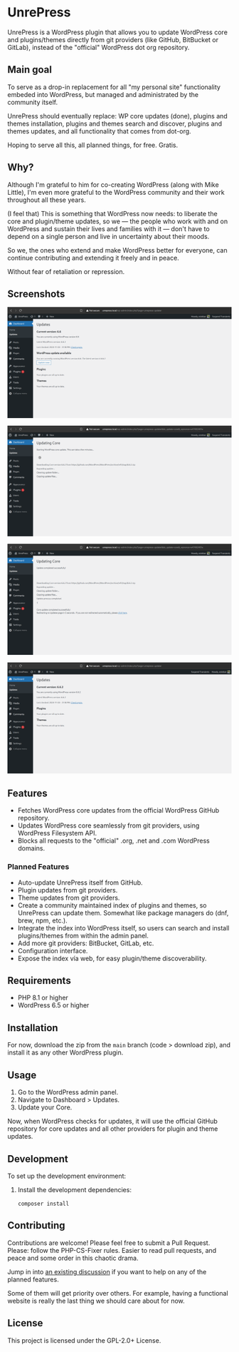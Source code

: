 # UnrePress

UnrePress is a WordPress plugin that allows you to update WordPress core and plugins/themes directly from git providers (like GitHub, BitBucket or GitLab), instead of the "official" WordPress dot org repository.

## Main goal

To serve as a drop-in replacement for all "my personal site" functionality embeded into WordPress, but managed and administrated by the community itself.

UnrePress should eventually replace: WP core updates (done), plugins and themes installation, plugins and themes search and discover, plugins and themes updates, and all functionality that comes from dot-org.

Hoping to serve all this, all planned things, for free. Gratis.

## Why?

Although I'm grateful to him for co-creating WordPress (along with Mike Little), I'm even more grateful to the WordPress community and their work throughout all these years.

(I feel that) This is something that WordPress now needs: to liberate the core and plugin/theme updates, so we — the people who work with and on WordPress and sustain their lives and families with it — don't have to depend on a single person and live in uncertainty about their moods.

So we, the ones who extend and make WordPress better for everyone, can continue contributing and extending it freely and in peace.

Without fear of retaliation or repression.

## Screenshots

[![UnrePress updates, pending core update](.wp-meta/screenshot-01.png)](https://github.com/TCattd/UnrePress/blob/main/.wp-meta/screenshot-01.png)

[![UnrePress, updating core](.wp-meta/screenshot-02.png)](https://github.com/TCattd/UnrePress/blob/main/.wp-meta/screenshot-02.png)

[![UnrePress, updating core](.wp-meta/screenshot-03.png)](https://github.com/TCattd/UnrePress/blob/main/.wp-meta/screenshot-03.png)

[![UnrePress, core updated](.wp-meta/screenshot-04.png)](https://github.com/TCattd/UnrePress/blob/main/.wp-meta/screenshot-04.png)

## Features

- Fetches WordPress core updates from the official WordPress GitHub repository.
- Updates WordPress core seamlessly from git providers, using WordPress Filesystem API.
- Blocks all requests to the "official" .org, .net and .com WordPress domains.

### Planned Features

- Auto-update UnrePress itself from GitHub.
- Plugin updates from git providers.
- Theme updates from git providers.
- Create a community maintained index of plugins and themes, so UnrePress can update them. Somewhat like package managers do (dnf, brew, npm, etc.).
- Integrate the index into WordPress itself, so users can search and install plugins/themes from within the admin panel.
- Add more git providers: BitBucket, GitLab, etc.
- Configuration interface.
- Expose the index vía web, for easy plugin/theme discoverability.

## Requirements

- PHP 8.1 or higher
- WordPress 6.5 or higher

## Installation

For now, download the zip from the `main` branch (code > download zip), and install it as any other WordPress plugin.

## Usage

1. Go to the WordPress admin panel.
2. Navigate to Dashboard > Updates.
3. Update your Core.

Now, when WordPress checks for updates, it will use the official GitHub repository for core updates and all other providers for plugin and theme updates.

## Development

To set up the development environment:

1. Install the development dependencies:
   ```
   composer install
   ```

## Contributing

Contributions are welcome! Please feel free to submit a Pull Request. Please: follow the PHP-CS-Fixer rules. Easier to read pull requests, and peace and some order in this chaotic drama.

Jump in into [an existing discussion](https://github.com/TCattd/UnrePress/discussions) if you want to help on any of the planned features.

Some of them will get priority over others. For example, having a functional website is really the last thing we should care about for now.

## License

This project is licensed under the GPL-2.0+ License.
